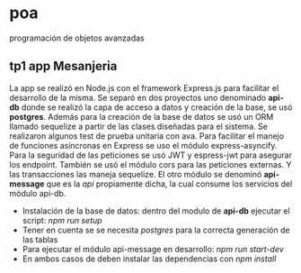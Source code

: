 # poa
programación de objetos avanzadas
## tp1 app Mesanjeria
La app se realizó en Node.js con el framework Express.js para facilitar el desarrollo de la misma.
Se separó en dos proyectos uno denominado **api-db** donde se realizó la capa de acceso a datos y creación de la base, se usó **postgres**. Además  para la creación de la base de datos se usó un ORM llamado sequelize a partir de las clases diseñadas para el sistema. Se realizaron algunos test de prueba unitaria con ava.  Para facilitar el manejo de funciones asíncronas en Express se uso el módulo express-asyncify. Para la seguridad de las peticiones se usó JWT  y espress-jwt para asegurar los endpoint. También se usó el módulo cors para las peticiones externas.
Y las transacciones las maneja sequelize.
El otro módulo se denominó **api-message** que es la *api* propiamente dicha, la cual consume los servicios del módulo api-db. 
* Instalación de la base de datos: dentro del modulo de **api-db** ejecutar el script: *npm run setup*
* Tener en cuenta se se necesita *postgres* para la correcta generación de las tablas 
* Para ejecutar el módulo api-message en desarrollo: *npm run start-dev*
* En ambos casos de deben instalar las dependencias con *npm install* 
